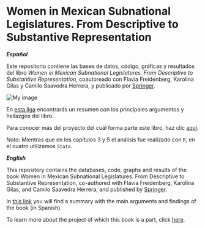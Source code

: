 # Women in Mexican Subnational Legislatures. From Descriptive to Substantive Representation

__*Español*__

Este repositorio contiene las bases de datos, código, gráficas y resultados del libro _Women in Mexican Subnational Legislatures. From Descriptive to Substantive Representation_, coautoreado con Flavia Freidenberg, Karolina Gilas y Camilo Saavedra Herrera, y publicado por [Springer](https://link.springer.com/book/10.1007/978-3-030-94078-2).

![My image](https://media.springernature.com/w306/springer-static/cover-hires/book/978-3-030-94078-2)

En [esta liga](https://twitter.com/PolisParitaria/status/1492599356221964299) encontrarás un resumen con los principales argumentos y hallazgos del libro. 

Para conocer más del proyecto del cuál forma parte este libro, haz clic [aquí](https://sites.google.com/view/representacionparitaria/el-proyecto).

*Nota*: Mientras que en los capítulos 3 y 5 el análisis fue realizado con `R`, en el cuatro utilizamos `Stata`.

__*English*__

This repository contains the databases, code, graphs and results of the book Women in Mexican Subnational Legislatures. From Descriptive to Substantive Representation, co-authored with Flavia Freidenberg, Karolina Gilas, and Camilo Saavedra Herrera, and published by [Springer](https://link.springer.com/book/10.1007/978-3-030-94078-2).

In [this link]((https://twitter.com/PolisParitaria/status/1492599356221964299)) you will find a summary with the main arguments and findings of the book (in Spanish).

To learn more about the project of which this book is a part, click [here](https://sites.google.com/view/representacionparitaria/el-proyecto).